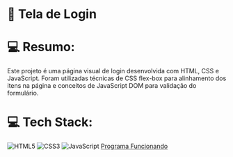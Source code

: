 # 💫 Tela de Login

# 💻 Resumo:
Este projeto é uma página visual de login desenvolvida com HTML, CSS e JavaScript. Foram utilizadas técnicas de CSS flex-box para alinhamento dos itens na página e conceitos de JavaScript DOM para validação do formulário.

# 💻 Tech Stack:
![HTML5](https://img.shields.io/badge/html5-%23E34F26.svg?style=for-the-badge&logo=html5&logoColor=white) ![CSS3](https://img.shields.io/badge/css3-%231572B6.svg?style=for-the-badge&logo=css3&logoColor=white) ![JavaScript](https://img.shields.io/badge/javascript-%23323330.svg?style=for-the-badge&logo=javascript&logoColor=%23F7DF1E) 
[Programa Funcionando](http://login.gustavomarcialis.epizy.com/?i=1)
